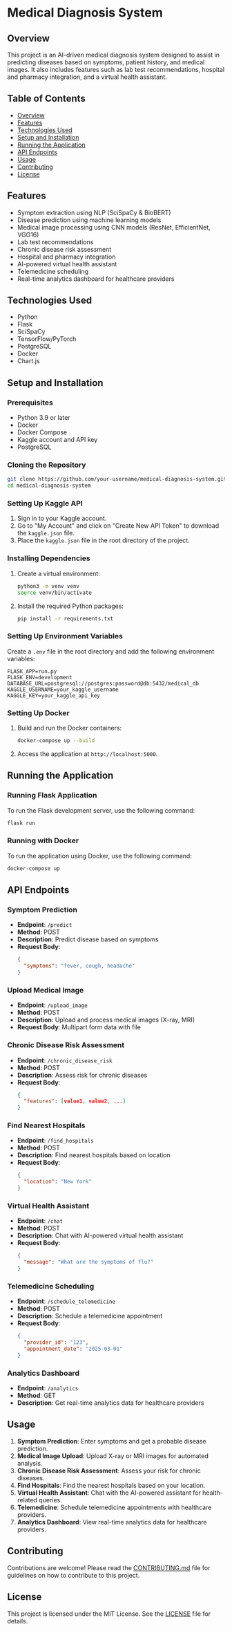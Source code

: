 # Medical Diagnosis System

## Overview
This project is an AI-driven medical diagnosis system designed to assist in predicting diseases based on symptoms, patient history, and medical images. It also includes features such as lab test recommendations, hospital and pharmacy integration, and a virtual health assistant.

## Table of Contents
- [Overview](#overview)
- [Features](#features)
- [Technologies Used](#technologies-used)
- [Setup and Installation](#setup-and-installation)
- [Running the Application](#running-the-application)
- [API Endpoints](#api-endpoints)
- [Usage](#usage)
- [Contributing](#contributing)
- [License](#license)

## Features
- Symptom extraction using NLP (SciSpaCy & BioBERT)
- Disease prediction using machine learning models
- Medical image processing using CNN models (ResNet, EfficientNet, VGG16)
- Lab test recommendations
- Chronic disease risk assessment
- Hospital and pharmacy integration
- AI-powered virtual health assistant
- Telemedicine scheduling
- Real-time analytics dashboard for healthcare providers

## Technologies Used
- Python
- Flask
- SciSpaCy
- TensorFlow/PyTorch
- PostgreSQL
- Docker
- Chart.js

## Setup and Installation

### Prerequisites
- Python 3.9 or later
- Docker
- Docker Compose
- Kaggle account and API key
- PostgreSQL

### Cloning the Repository
```bash
git clone https://github.com/your-username/medical-diagnosis-system.git
cd medical-diagnosis-system
```

### Setting Up Kaggle API
1. Sign in to your Kaggle account.
2. Go to "My Account" and click on "Create New API Token" to download the `kaggle.json` file.
3. Place the `kaggle.json` file in the root directory of the project.

### Installing Dependencies
1. Create a virtual environment:
   ```bash
   python3 -m venv venv
   source venv/bin/activate
   ```
2. Install the required Python packages:
   ```bash
   pip install -r requirements.txt
   ```

### Setting Up Environment Variables
Create a `.env` file in the root directory and add the following environment variables:
```env
FLASK_APP=run.py
FLASK_ENV=development
DATABASE_URL=postgresql://postgres:password@db:5432/medical_db
KAGGLE_USERNAME=your_kaggle_username
KAGGLE_KEY=your_kaggle_api_key
```

### Setting Up Docker
1. Build and run the Docker containers:
   ```bash
   docker-compose up --build
   ```
2. Access the application at `http://localhost:5000`.

## Running the Application

### Running Flask Application
To run the Flask development server, use the following command:
```bash
flask run
```

### Running with Docker
To run the application using Docker, use the following command:
```bash
docker-compose up
```

## API Endpoints

### Symptom Prediction
- **Endpoint**: `/predict`
- **Method**: POST
- **Description**: Predict disease based on symptoms
- **Request Body**:
  ```json
  {
    "symptoms": "fever, cough, headache"
  }
  ```

### Upload Medical Image
- **Endpoint**: `/upload_image`
- **Method**: POST
- **Description**: Upload and process medical images (X-ray, MRI)
- **Request Body**: Multipart form data with file

### Chronic Disease Risk Assessment
- **Endpoint**: `/chronic_disease_risk`
- **Method**: POST
- **Description**: Assess risk for chronic diseases
- **Request Body**:
  ```json
  {
    "features": [value1, value2, ...]
  }
  ```

### Find Nearest Hospitals
- **Endpoint**: `/find_hospitals`
- **Method**: POST
- **Description**: Find nearest hospitals based on location
- **Request Body**:
  ```json
  {
    "location": "New York"
  }
  ```

### Virtual Health Assistant
- **Endpoint**: `/chat`
- **Method**: POST
- **Description**: Chat with AI-powered virtual health assistant
- **Request Body**:
  ```json
  {
    "message": "What are the symptoms of flu?"
  }
  ```

### Telemedicine Scheduling
- **Endpoint**: `/schedule_telemedicine`
- **Method**: POST
- **Description**: Schedule a telemedicine appointment
- **Request Body**:
  ```json
  {
    "provider_id": "123",
    "appointment_date": "2025-03-01"
  }
  ```

### Analytics Dashboard
- **Endpoint**: `/analytics`
- **Method**: GET
- **Description**: Get real-time analytics data for healthcare providers

## Usage
1. **Symptom Prediction**: Enter symptoms and get a probable disease prediction.
2. **Medical Image Upload**: Upload X-ray or MRI images for automated analysis.
3. **Chronic Disease Risk Assessment**: Assess your risk for chronic diseases.
4. **Find Hospitals**: Find the nearest hospitals based on your location.
5. **Virtual Health Assistant**: Chat with the AI-powered assistant for health-related queries.
6. **Telemedicine**: Schedule telemedicine appointments with healthcare providers.
7. **Analytics Dashboard**: View real-time analytics data for healthcare providers.

## Contributing
Contributions are welcome! Please read the [CONTRIBUTING.md](CONTRIBUTING.md) file for guidelines on how to contribute to this project.

## License
This project is licensed under the MIT License. See the [LICENSE](LICENSE) file for details.